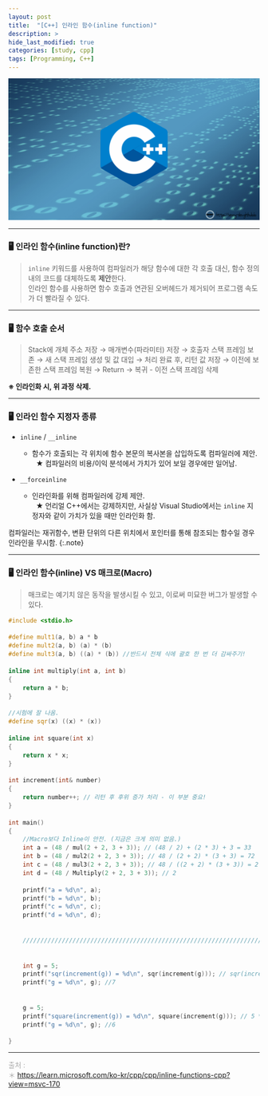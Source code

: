 ```yaml
---
layout: post
title:  "[C++] 인라인 함수(inline function)"
description: > 
hide_last_modified: true
categories: [study, cpp]
tags: [Programming, C++]
---
```


<p align="center">
  <img src="../../../assets/img/blog/cpp/cpp_img.png">
</p>

----
### 🖥️ 인라인 함수(inline function)란?
> `inline` 키워드를 사용하여 컴파일러가 해당 함수에 대한 각 호출 대신, 함수 정의 내의 코드를 대체하도록 **제안**한다. <br>
 인라인 함수를 사용하면 함수 호출과 연관된 오버헤드가 제거되어 프로그램 속도가 더 빨라질 수 있다.

----
### 🖥️ 함수 호출 순서

> Stack에 개체 주소 저장 → 매개변수(파라미터) 저장 → 호출자 스택 프레임 보존 → 새 스택 프레임 생성 및 값 대입 → 처리 완료 후, 리턴 값 저장 → 이전에 보존한 스택 프레임 복원 → Return → 복귀 - 이전 스택 프레임 삭제



**※ 인라인화 시, 위 과정 삭제.**

----
### 🖥️ 인라인 함수 지정자 종류

- `inline` / `__inline` 
  - 함수가 호출되는 각 위치에 함수 본문의 복사본을 삽입하도록 컴파일러에 제안.
&nbsp;&nbsp;★ 컴파일러의 비용/이익 분석에서 가치가 있어 보일 경우에만 일어남.

- `__forceinline`
  - 인라인화를 위해 컴파일러에 강제 제안. <br>
&nbsp;&nbsp;★ 언리얼 C++에서는 강제하지만, 사실상 Visual Studio에서는 `inline` 지정자와 같이 가치가 있을 때만 인라인화 함.

컴파일러는 재귀함수, 변환 단위의 다른 위치에서 포인터를 통해 참조되는 함수일 경우 인라인을 무시함.
{:.note}

----
### 🖥️ 인라인 함수(inline) VS 매크로(Macro)
> 매크로는 예기치 않은 동작을 발생시킬 수 있고, 이로써 미묘한 버그가 발생할 수 있다.

``` cpp
#include <stdio.h>

#define mult1(a, b) a * b
#define mult2(a, b) (a) * (b)
#define mult3(a, b) ((a) * (b)) //반드시 전체 식에 괄호 한 번 더 감싸주기!

inline int multiply(int a, int b)
{
    return a * b;
}

//시험에 잘 나옴.
#define sqr(x) ((x) * (x))

inline int square(int x)
{
	return x * x;
}

int increment(int& number)
{
	return number++; // 리턴 후 후위 증가 처리 - 이 부분 중요!
}

int main()
{
    //Macro보다 Inline이 안전. (지금은 크게 의미 없음.)
    int a = (48 / mul(2 + 2, 3 + 3)); // (48 / 2) + (2 * 3) + 3 = 33
    int b = (48 / mul2(2 + 2, 3 + 3)); // 48 / (2 + 2) * (3 + 3) = 72
    int c = (48 / mul3(2 + 2, 3 + 3)); // 48 / ((2 + 2) * (3 + 3)) = 2 //괄호를 끝까지 쳐야 안전~!
    int d = (48 / Multiply(2 + 2, 3 + 3)); // 2 

    printf("a = %d\n", a);
    printf("b = %d\n", b);
    printf("c = %d\n", c);
    printf("d = %d\n", d);


    ////////////////////////////////////////////////////////////////////////


    int g = 5;
    printf("sqr(increment(g)) = %d\n", sqr(increment(g))); // sqr(increment(g) * increment(g)) = 30 -> return시 후위 증가하기 때문에 5 * 6 = 30
    printf("g = %d\n", g); //7


    g = 5;
    printf("square(increment(g)) = %d\n", square(increment(g))); // 5 * 5 = 25;
    printf("g = %d\n", g); //6

}
```

---- 
<span style="color:darkgray; font-size:14px;"> 출처 : <br>
＊ https://learn.microsoft.com/ko-kr/cpp/cpp/inline-functions-cpp?view=msvc-170 <br>
</span>



